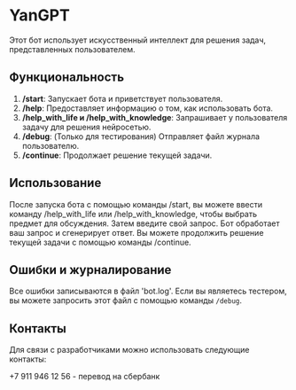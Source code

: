 # YanGPT

Этот бот использует искусственный интеллект для решения задач, представленных пользователем.

## Функциональность

1. **/start**: Запускает бота и приветствует пользователя.
2. **/help**: Предоставляет информацию о том, как использовать бота.
3. **/help_with_life и /help_with_knowledge**: Запрашивает у пользователя задачу для решения нейросетью.
4. **/debug**: (Только для тестирования) Отправляет файл журнала пользователю.
5. **/continue**: Продолжает решение текущей задачи.
## Использование

После запуска бота с помощью команды /start, вы можете ввести команду /help_with_life или /help_with_knowledge, чтобы выбрать предмет для обсуждения. Затем введите свой запрос. Бот обработает ваш запрос и сгенерирует ответ. Вы можете продолжить решение текущей задачи с помощью команды /continue.

## Ошибки и журналирование

Все ошибки записываются в файл 'bot.log'. Если вы являетесь тестером, вы можете запросить этот файл с помощью команды `/debug`.

## Контакты
Для связи с разработчиками можно использовать следующие контакты:

+7 911 946 12 56 - перевод на сбербанк
